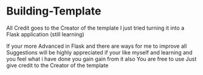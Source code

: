 # Building-Template
All Credit goes to the Creator of the template I just tried turning it into a Flask application (still learning)


If your more Advanced in Flask and there are ways for me to improve all Suggestions will be highly appreciated if your like myself and learning and you feel what i have done
you gain gain from it also You are free to use Just give credit to the Creator of the template
